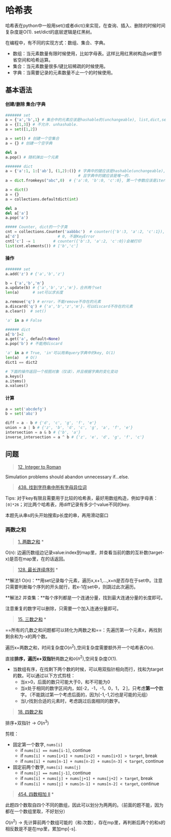 # 哈希表

哈希表在python中一般用set()或者dict()来实现，在查询、插入、删除的时候时间复杂度是O(1). set/dict的底层逻辑是红黑树。

在编程中，有不同的实现方式：数组、集合、字典。

- 数组：当元素数量有限时候使用，比如字母表。这样比用红黑树构造set要节省空间和哈希运算。
- 集合：当元素数量很多/键比较稀疏的时候使用。
- 字典：当需要记录的元素数量不止一个的时候使用。



## 基本语法

#### 创建/删除 集合/字典

```python
####### set
a = {'a','b',1} # 集合中的元素应该是hashable的(unchangeable), list,dict,set 不能作为元素。
a = {[1,3]} # 不允许. unhashable.
a = set([1,2])

a = set() # 创建一个空集合
a = {} # 创建一个空字典

del a
a.pop() # 随机弹出一个元素

####### dict
a = {'a':1, 1:['ab'], (1,2):()} # 字典中的键应该是hashable(unchangeable), list,dict,set 不允许.
							    # 且字典中的键应该是唯一的.
a = dict.fromkeys("abc",0)  # {'a':0, 'b':0, 'c':0}, 第一个参数应该是iterable的.

a = dict()
a = {}
a = collections.defaultdict(int)

del a
del a['a']
a.pop('a')

##### Counter, dict的一个子类
cnt = collections.Counter('aabbbc')  # counter({'b':3, 'a':2, 'c':1}), 从大到小排序
a['d']                 # 0, 不是KeyError
cnt['c'] -= 1        # counter({'b':3, 'a':2, 'c':0})会被打印
list(cnt.elements()) # ['b','c']
```

#### 操作

```python
####### set
a.add('z') # {'a','b','z'}

b = {'a','b','m'} 
a.update(b) # {'a','b','z','m'}，合并两个set
len(a)      # set可以求长度

a.remove('q') # error，不能remove不存在的元素
a.discard('q') # {'a','b','z','m'}，可以discard不存在的元素
a.clear()  # set()

'a' in a # False

###### dict
a['b']=2
a.get('a', default=None)
a.pop('b') # 不能用discard

'a' in a # True, 'in'可以用来query字典中的key, O(1)
len(a)   # O()
dict1 == dict2

# 下面的操作返回一个视图对象（仅读），并且根据字典的变化变动
a.keys()
a.items()
a.values()
```

#### 计算

```python
a = set('abcdefg')
b = set('abz')

diff = a - b # {'d', 'c', 'g', 'f', 'e'}
union = a | b # {'z', 'b', 'd', 'c', 'g', 'a', 'f', 'e'}
intersection = a & b # {'b', 'a'}
inverse_intersection = a ^ b # {'z', 'e', 'd', 'g', 'f', 'c'}
```

## 问题

> [12. Integer to Roman](https://leetcode.com/problems/integer-to-roman/)

Simulation problems should abandon unnecessary if...else.

> [438. 找到字符串中所有字母异位词](https://leetcode.cn/problems/find-all-anagrams-in-a-string/)

Tips: 对于key有限且需要用于比较的哈希表，最好用数组构造，例如字母表：`[0]*26`；对比两个哈希表，用diff记录有多少个value不同的key.

本题先从串s的头开始搜索p长度的串，再用滑动窗口

### 两数之和

> [1. 两数之和](https://leetcode.cn/problems/two-sum/) *

O(n): 边遍历数组边记录value:index到map里，并查看当前的数的互补数(target-x)是否在map里，在的话返回。

> [128. 最长连续序列](https://leetcode.cn/problems/longest-consecutive-sequence/) *

**解法1 O(n)：**用set记录每个元素，遍历x,x+1,...,x+n是否存在于set中。注意只需要判断每个序列的开头就行，若x-1在set中，则跳过此次遍历。

**解法2 并查集：**每个序列都是一个连通分量，找到最大连通分量的长度即可。

注意重复的数字可以删除，只需要一个加入连通分量即可。

> [15. 三数之和](https://leetcode.cn/problems/3sum/) *

==所有的几数之和问题都可以转化为两数之和==：先遍历第一个元素x，再找到剩余和为-x的两个数。

遍历x+两数之和，时间复杂度$O(n^2)$,空间复杂度需要额外开一个哈希表$O(n)$.

直接**排序，遍历x+双指针**两数之和$o(n^2)$,空间复杂度$O(1)$.

- 当数组有序，在找剩下两个数的时候，可以用双指针相向而行，找和为target的数。可以通过以下方式剪枝：
  - 当x>0，后面的数只可能大于0，和不可能为0
  - 当x处于相同的数字区间内，如[-2，-1，-1，0，1，２]，只考虑**第一个**数字。（不能跳过第一个考虑后面的，因为[-1,-1,2]也是可能的元组）
  - 当l,r找到合适的元素时，考虑跳过后面相同的数字。

> [18. 四数之和](https://leetcode.cn/problems/4sum/)

排序+双指针 -> $O(n^3)$

剪枝：

- 固定第一个数字, `nums[i]`
  - if `nums[i] == nums[i-1]`, continue
  - if `nums[i] + nums[i+1] + nums[i+2] + nums[i+3] > target`, break
  - if `nums[i] + nums[n-1] + nums[n-2] + nums[n-3] < target`, continue
- 固定前两个数字, `nums[i] nums[j]`
  - if `nums[j] == nums[j-1]`, continue
  - if `nums[i] + nums[j] + nums[j+1] + nums[j+2] > target`, break
  - if `nums[i] + nums[j] + nums[n-1] + nums[n-2] < target`, continue

> [454. 四数相加 II](https://leetcode.cn/problems/4sum-ii/) *

此题四个数取自四个不同的数组，因此可以划分为两两的。（前面的题不能，因为都在一个数组里取，不好划分）

$O(n^2)$ -> 先计算前两个数组可能的（和:次数），存在mp里，再判断后两个的和s的相反数是不是在mp里，累加mp[-s].

